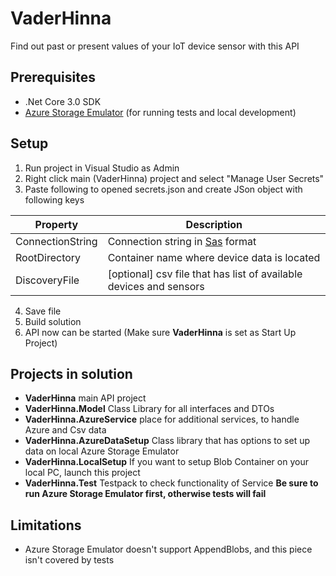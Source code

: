 # VaderHinna

Find out past or present values of your IoT device sensor with this API

## Prerequisites

- .Net Core 3.0 SDK
- [Azure Storage Emulator](https://docs.microsoft.com/en-us/azure/storage/common/storage-use-emulator) (for running tests and local development)

## Setup

1. Run project in Visual Studio as Admin
2. Right click main (VaderHinna) project and select "Manage User Secrets"
3. Paste following to opened secrets.json and create JSon object with following keys

| Property         | Description                                                                                                   |
| ---------------- | ------------------------------------------------------------------------------------------------------------- |
| ConnectionString | Connection string in [Sas](https://docs.microsoft.com/en-us/azure/storage/common/storage-sas-overview) format |
| RootDirectory    | Container name where device data is located                                                                   |
| DiscoveryFile    | [optional] csv file that has list of available devices and sensors                                            |

4. Save file
5. Build solution
6. API now can be started (Make sure **VaderHinna** is set as Start Up Project)

## Projects in solution

- **VaderHinna** main API project
- **VaderHinna.Model** Class Library for all interfaces and DTOs
- **VaderHinna.AzureService** place for additional services, to handle Azure and Csv data
- **VaderHinna.AzureDataSetup**
  Class library that has options to set up data on local Azure Storage Emulator
- **VaderHinna.LocalSetup**
  If you want to setup Blob Container on your local PC, launch this project
- **VaderHinna.Test** Testpack to check functionality of Service
  **Be sure to run Azure Storage Emulator first, otherwise tests will fail**

## Limitations

- Azure Storage Emulator doesn't support AppendBlobs, and this piece isn't covered by tests

